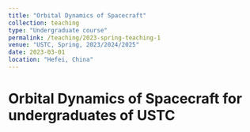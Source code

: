 ```yaml
---
title: "Orbital Dynamics of Spacecraft"
collection: teaching
type: "Undergraduate course"
permalink: /teaching/2023-spring-teaching-1
venue: "USTC, Spring, 2023/2024/2025"
date: 2023-03-01
location: "Hefei, China"
---
```


[//]: # (This is a description of a teaching experience. You can use markdown like any other post.)

Orbital Dynamics of Spacecraft for undergraduates of USTC
======
